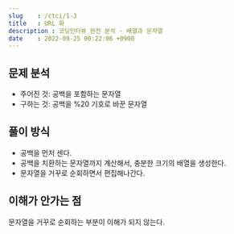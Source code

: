 ```yaml
---
slug    : /ctci/1-3
title   : URL 화
description : 코딩인터뷰 완전 분석 - 배열과 문자열
date    : 2022-09-25 00:22:06 +0900
---
```


## 문제 분석
- 주어진 것: 공백을 포함하는 문자열  
- 구하는 것: 공백을 %20 기호로 바꾼 문자열

## 풀이 방식
- 공백을 먼저 센다.
- 공백을 치환하는 문자열까지 계산해서, 충분한 크기의 배열을 생성한다. 
- 문자열을 거꾸로 순회하면서 편집해나간다.

## 이해가 안가는 점
문자열을 거꾸로 순회하는 부분이 이해가 되지 않는다. 


